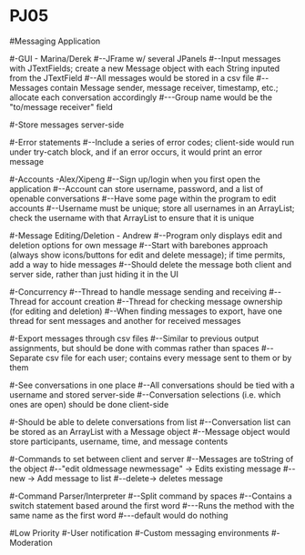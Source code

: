 # PJ05

#Messaging Application

#-GUI - Marina/Derek
#--JFrame w/ several JPanels
#--Input messages with JTextFields; create a new Message object with each String inputed from the JTextField
#--All messages would be stored in a csv file
#--Messages contain Message sender, message receiver, timestamp, etc.; allocate each conversation accordingly
#---Group name would be the "to/message receiver" field

#-Store messages server-side

#-Error statements
#--Include a series of error codes; client-side would run under try-catch block, and if an error occurs, it would print an error message

#-Accounts -Alex/Xipeng
#--Sign up/login when you first open the application
#--Account can store username, password, and a list of openable conversations
#--Have some page within the program to edit accounts
#--Username must be unique; store all usernames in an ArrayList; check the username with that ArrayList to ensure that it is unique

#-Message Editing/Deletion - Andrew
#--Program only displays edit and deletion options for own message
#--Start with barebones approach (always show icons/buttons for edit and delete message); if time permits, add a way to hide messages
#--Should delete the message both client and server side, rather than just hiding it in the UI

#-Concurrency
#--Thread to handle message sending and receiving
#--Thread for account creation
#--Thread for checking message ownership (for editing and deletion)
#--When finding messages to export, have one thread for sent messages and another for received messages

#-Export messages through csv files
#--Similar to previous output assignments, but should be done with commas rather than spaces
#--Separate csv file for each user; contains every message sent to them or by them

#-See conversations in one place
#--All conversations should be tied with a username and stored server-side
#--Conversation selections (i.e. which ones are open) should be done client-side

#-Should be able to delete conversations from list
#--Conversation list can be stored as an ArrayList with a Message object
#--Message object would store participants, username, time, and message contents

#-Commands to set between client and server
#--Messages are toString of the object
#--"edit oldmessage newmessage" -> Edits existing message
#--new -> Add message to list
#--delete-> deletes message

#-Command Parser/Interpreter
#--Split command by spaces
#--Contains a switch statement based around the first word
#---Runs the method with the same name as the first word
#---default would do nothing

#Low Priority 
#-User notification
#-Custom messaging environments
#-Moderation
